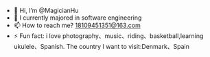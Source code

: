 - 👋 Hi, I’m @MagicianHu
- 🌱 I currently majored in software engineering
- 📫 How to reach me? 18109451351@163.com
- ⚡ Fun fact: i love photography、music、riding、basketball,learning ukulele、Spanish.
  The country I  want to visit:Denmark、Spain

<!---
MagicianHu/MagicianHu is a ✨ special ✨ repository because its `README.md` (this file) appears on your GitHub profile.
You can click the Preview link to take a look at your changes.
--->
